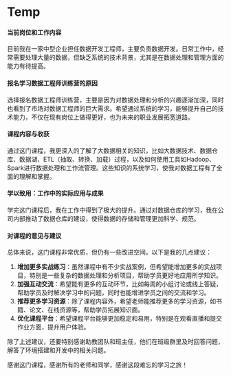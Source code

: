# Temp

#### 当前岗位和工作内容

目前我在一家中型企业担任数据开发工程师，主要负责数据开发。日常工作中，经常需要处理大量的数据，但缺乏系统的技术背景，尤其是在数据处理和管理方面的能力有待提高。

#### 报名学习数据工程师训练营的原因

选择报名数据工程师训练营，主要是因为对数据处理和分析的兴趣逐渐加深，同时也看到了市场对数据工程师的巨大需求。希望通过系统的学习，能够提升自己的技术能力，不仅在现有岗位上做得更好，也为未来的职业发展拓宽道路。

#### 课程内容与收获
通过这门课程，我更深入的了解了大数据相关的知识，比如大数据技术、数据仓库、数据湖、ETL（抽取、转换、加载）过程，以及如何使用工具如Hadoop、Spark进行数据处理和工作流管理。这些知识的系统学习，使我对数据工程有了全面的理解和掌握。

#### 学以致用：工作中的实际应用与成果
学完这门课程后，我在工作中得到了极大的提升。通过对数据仓库的学习，我在公司内部推动了数据仓库的建设，使得数据的存储和管理更加科学、规范。

#### 对课程的意见与建议

总体来说，这门课程非常优质，但仍有一些改进空间。以下是我的几点建议：

1. **增加更多实战练习**：虽然课程中有不少实战案例，但希望能增加更多的实战项目，特别是一些复杂的数据处理和分析项目，帮助学员更好地应用所学知识。
2. **加强互动交流**：希望能有更多的互动环节，比如每周的小组讨论或线上答疑，帮助学员及时解决学习中的问题，同时也能增进学员之间的交流和学习。
3. **推荐更多学习资源**：除了课程内容外，希望老师能推荐更多的学习资源，如书籍、论文、在线资源等，帮助学员拓展知识面。
4. **优化课程平台**：希望课程平台能够更加稳定和易用，特别是在观看直播和提交作业方面，提升用户体验。
    

除了上述建议，还要特别感谢助教团队和班主任，他们在班级群里及时回答问题，解答了环境搭建和开发中的相关问题。

感谢这门课程，感谢所有的老师和同学，感谢这段难忘的学习之旅！
